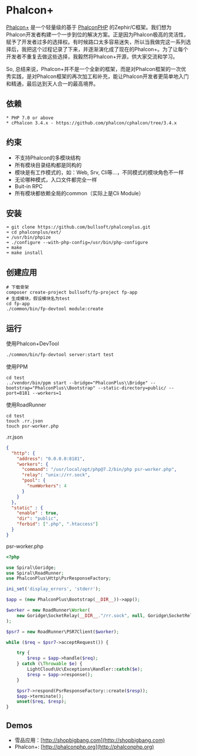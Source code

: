 # Phalcon+

[Phalcon+](http://phalconplus.bullsoft.org) 是一个轻量级的基于 [PhalconPHP](http://www.phalconphp.com) 的Zephir/C框架。我们想为Phalcon开发者构建一个一步到位的解决方案。正是因为Phalcon极高的灵活性，赋予了开发者过多的选择权。有时候路口太多容易迷失，所以当我做完这一系列选择后，我把这个过程记录了下来，并逐渐演化成了现在的Phalcon+。为了让每个开发者不重复去做这些选择，我毅然将Phalcon+开源，供大家交流和学习。

So, 总结来说，Phalcon+并不是一个全新的框架，而是对Phalcon框架的一次优秀实践，是对Phalcon框架的再次加工和补充，能让Phalcon开发者更简单地入门和精通，最后达到天人合一的最高境界。

## 依赖
    * PHP 7.0 or above
    * cPhalcon 3.4.x - https://github.com/phalcon/cphalcon/tree/3.4.x

## 约束
 - 不支持Phalcon的多模块结构
 - 所有模块目录结构都是同构的
 - 模块是有工作模式的，如：Web, Srv, Cli等...，不同模式的模块角色不一样
 - 无论哪种模式，入口文件都完全一样
 - Buit-in RPC
 - 所有模块都依赖全局的common（实际上是Cli Module）

## 安装
```
➜ git clone https://github.com/bullsoft/phalconplus.git
➜ cd phalconplus/ext/
➜ /usr/bin/phpize
➜ ./configure --with-php-config=/usr/bin/php-configure
➜ make
➜ make install
```

## 创建应用
```
# 下载骨架
composer create-project bullsoft/fp-project fp-app
# 生成模块，假设模块名为test
cd fp-app
./common/bin/fp-devtool module:create
```

## 运行
使用Phalcon+DevTool
```bash
./common/bin/fp-devtool server:start test
```
使用PPM
```
cd test
../vendor/bin/ppm start --bridge="PhalconPlus\\Bridge" --bootstrap="PhalconPlus\\Bootstrap" --static-directory=public/ --port=8181 --workers=1
```
使用RoadRunner
```
cd test
touch .rr.json
touch psr-worker.php
```
.rr.json
```json
{
  "http": {
    "address": "0.0.0.0:8181",
    "workers": {
      "command": "/usr/local/opt/php@7.2/bin/php psr-worker.php",
      "relay": "unix://rr.sock",
      "pool": {
        "numWorkers": 4
      }
    }
  },
  "static" : {
  	"enable" : true,
  	"dir": "public",
  	"forbid": [".php", ".htaccess"]
  }
}
```
psr-worker.php
```php
<?php

use Spiral\Goridge;
use Spiral\RoadRunner;
use PhalconPlus\Http\PsrResponseFactory;

ini_set('display_errors', 'stderr');

$app = (new PhalconPlus\Bootstrap(__DIR__))->app();

$worker = new RoadRunner\Worker(
    new Goridge\SocketRelay(__DIR__."/rr.sock", null, Goridge\SocketRelay::SOCK_UNIX)
);

$psr7 = new RoadRunner\PSR7Client($worker);

while ($req = $psr7->acceptRequest()) {

    try {
        $resp = $app->handle($req);
    } catch (\Throwable $e) {
        LightCloud\Uc\Exceptions\Handler::catch($e);
        $resp = $app->response();
    }

    $psr7->respond(PsrResponseFactory::create($resp));
    $app->terminate();
    unset($req, $resp);
}
```


## Demos
  * 雪品应用：[http://shopbigbang.com](http://shopbigbang.com)
  * Phalcon+: [http://phalconphp.org](http://phalconphp.org)
      




